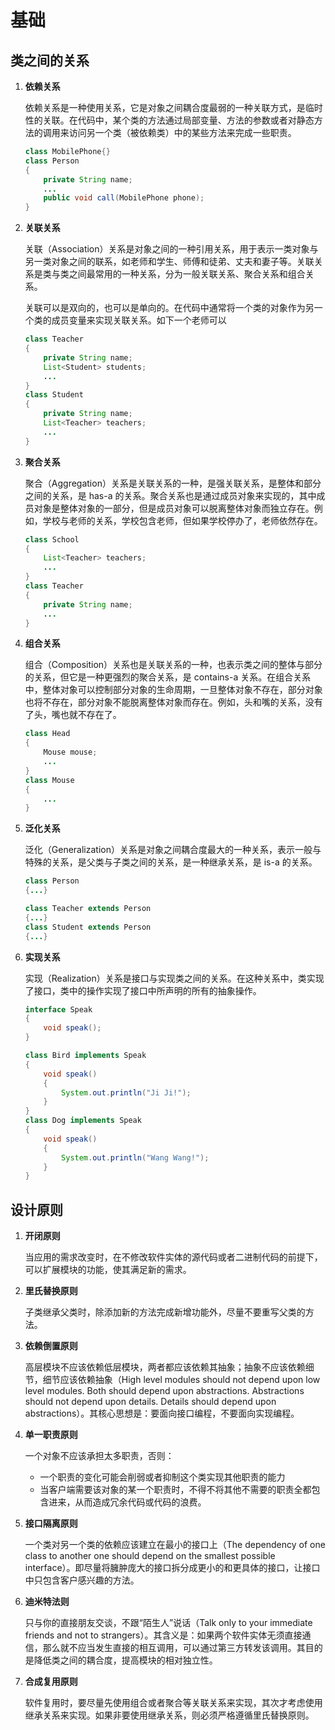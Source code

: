 # 基础

## 类之间的关系

1. **依赖关系**

   依赖关系是一种使用关系，它是对象之间耦合度最弱的一种关联方式，是临时性的关联。在代码中，某个类的方法通过局部变量、方法的参数或者对静态方法的调用来访问另一个类（被依赖类）中的某些方法来完成一些职责。

   ```java
   class MobilePhone{}
   class Person
   {
       private String name;
       ...
       public void call(MobilePhone phone); 
   }
   ```

2. **关联关系**

   关联（Association）关系是对象之间的一种引用关系，用于表示一类对象与另一类对象之间的联系，如老师和学生、师傅和徒弟、丈夫和妻子等。关联关系是类与类之间最常用的一种关系，分为一般关联关系、聚合关系和组合关系。

   关联可以是双向的，也可以是单向的。在代码中通常将一个类的对象作为另一个类的成员变量来实现关联关系。如下一个老师可以

   ```java
   class Teacher
   {
       private String name;
       List<Student> students;
       ...
   }
   class Student
   {
       private String name;
       List<Teacher> teachers;
       ...
   }
   ```

3. **聚合关系**

   聚合（Aggregation）关系是关联关系的一种，是强关联关系，是整体和部分之间的关系，是 has-a 的关系。聚合关系也是通过成员对象来实现的，其中成员对象是整体对象的一部分，但是成员对象可以脱离整体对象而独立存在。例如，学校与老师的关系，学校包含老师，但如果学校停办了，老师依然存在。

   ```java
   class School
   {
       List<Teacher> teachers;
       ...
   }
   class Teacher
   {
       private String name;
       ...
   }
   ```

4. **组合关系**

   组合（Composition）关系也是关联关系的一种，也表示类之间的整体与部分的关系，但它是一种更强烈的聚合关系，是 contains-a 关系。在组合关系中，整体对象可以控制部分对象的生命周期，一旦整体对象不存在，部分对象也将不存在，部分对象不能脱离整体对象而存在。例如，头和嘴的关系，没有了头，嘴也就不存在了。

   ```java
   class Head
   {
       Mouse mouse;
       ...
   }
   class Mouse
   {
       ...
   }
   ```

5. **泛化关系**

   泛化（Generalization）关系是对象之间耦合度最大的一种关系，表示一般与特殊的关系，是父类与子类之间的关系，是一种继承关系，是 is-a 的关系。

   ```java
   class Person
   {...}
   
   class Teacher extends Person
   {...}
   class Student extends Person
   {...}
   ```

6. **实现关系**

   实现（Realization）关系是接口与实现类之间的关系。在这种关系中，类实现了接口，类中的操作实现了接口中所声明的所有的抽象操作。

   ```java
   interface Speak
   {
       void speak();
   }
   
   class Bird implements Speak
   {
       void speak()
       {
           System.out.println("Ji Ji!");
       }
   }
   class Dog implements Speak
   {
       void speak()
       {
           System.out.println("Wang Wang!");
       }
   }
   ```

## 设计原则

1. **开闭原则**

   当应用的需求改变时，在不修改软件实体的源代码或者二进制代码的前提下，可以扩展模块的功能，使其满足新的需求。

2. **里氏替换原则**

   子类继承父类时，除添加新的方法完成新增功能外，尽量不要重写父类的方法。

3. **依赖倒置原则**

   高层模块不应该依赖低层模块，两者都应该依赖其抽象；抽象不应该依赖细节，细节应该依赖抽象（High level modules should not depend upon low level modules. Both should depend upon abstractions. Abstractions should not depend upon details. Details should depend upon abstractions）。其核心思想是：要面向接口编程，不要面向实现编程。

4. **单一职责原则**

   一个对象不应该承担太多职责，否则：

   - 一个职责的变化可能会削弱或者抑制这个类实现其他职责的能力
   - 当客户端需要该对象的某一个职责时，不得不将其他不需要的职责全都包含进来，从而造成冗余代码或代码的浪费。

5. **接口隔离原则**

   一个类对另一个类的依赖应该建立在最小的接口上（The dependency of one class to another one should depend on the smallest possible interface）。即尽量将臃肿庞大的接口拆分成更小的和更具体的接口，让接口中只包含客户感兴趣的方法。

6. **迪米特法则**

   只与你的直接朋友交谈，不跟“陌生人”说话（Talk only to your immediate friends and not to strangers）。其含义是：如果两个软件实体无须直接通信，那么就不应当发生直接的相互调用，可以通过第三方转发该调用。其目的是降低类之间的耦合度，提高模块的相对独立性。

7. **合成复用原则**

   软件复用时，要尽量先使用组合或者聚合等关联关系来实现，其次才考虑使用继承关系来实现。如果非要使用继承关系，则必须严格遵循里氏替换原则。